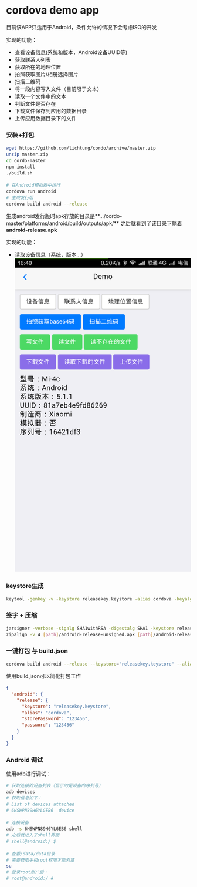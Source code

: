 # cordova demo app

目前该APP只适用于Android，条件允许的情况下会考虑ISO的开发

实现的功能：
- 查看设备信息(系统和版本，Android设备UUID等)
- 获取联系人列表
- 获取所在的地理位置
- 拍照获取图片/相册选择图片
- 扫描二维码
- 将一段内容写入文件（目前限于文本）
- 读取一个文件中的文本
- 判断文件是否存在
- 下载文件保存到应用的数据目录
- 上传应用数据目录下的文件

### 安装+打包
```bash
wget https://github.com/lichtung/cordo/archive/master.zip
unzip master.zip
cd cordo-master
npm install
./build.sh

# 在Android模拟器中运行
cordova run android
# 生成发行版
cordova build android --release
```
生成android发行版时apk存放的目录是**.../cordo-master/platforms/android/build/outputs/apk/**
之后就看到了该目录下躺着**android-release.apk**

实现的功能：
- 读取设备信息（系统，版本...）
![screenshot](https://raw.githubusercontent.com/lichtung/cordo/master/screenshots/1.png)


### keystore生成
```bash
keytool -genkey -v -keystore releasekey.keystore -alias cordova -keyalg RSA -keysize 2048 -validity 10000
```

### 签字 + 压缩
```bash
jarsigner -verbose -sigalg SHA1withRSA -digestalg SHA1 -keystore releasekey.keystore [path]/android-release-unsigned.apk cordova
zipalign -v 4 [path]/android-release-unsigned.apk [path]/android-release-signed.apk
```

### 一键打包 与 build.json
```bash
cordova build android --release --keystore="releasekey.keystore" --alias=cordova --storePassword=123456 --password=123456
```
使用build.json可以简化打包工作
```json
{
  "android": {
    "release": {
      "keystore": "releasekey.keystore",
      "alias": "cordova",
      "storePassword": "123456",
      "password": "123456"
    }
  }
}
```



### Android 调试
使用adb进行调试：
```bash
# 获取连接的设备列表（显示的是设备的序列号）
adb devices
# 获取信息如下：
# List of devices attached
# 6HSWPN89H6YLGEB6	device

# 连接设备
adb -s 6HSWPN89H6YLGEB6 shell
# 之后就进入了shell界面
# shell@android:/ $

# 查看/data/data目录
# 需要获取手机root权限才能浏览
su
# 登录root账户后：
# root@android:/ #
```